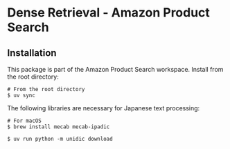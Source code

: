 # Dense Retrieval - Amazon Product Search

## Installation

This package is part of the Amazon Product Search workspace. Install from the root directory:

```shell
# From the root directory
$ uv sync
```

The following libraries are necessary for Japanese text processing:

```shell
# For macOS
$ brew install mecab mecab-ipadic

$ uv run python -m unidic download
```
